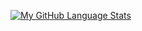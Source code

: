 
[![My GitHub Language Stats](https://github-readme-stats.vercel.app/api/top-langs/?username=guischmid&langs_count=5&theme=tokyonight)]()

